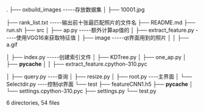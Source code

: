 .
├── oxbuild_images                          -----存放数据集
│   ├── 10001.jpg

├── rank_list.txt                           -----输出前十张最匹配照片的文件名
├── README.md
├── run.sh
├── src
│   ├── ap.py                               -----额外计算ap值的
│   ├── extract_feature.py                  -----使用VGG16来获取特征值
│   ├── image                               -----qt界面用到的照片
│   │   ├── a.gif

│   ├── index.py                            -----创建索引文件
│   ├── KDTree.py
│   ├── one_ap.py
│   ├── __pycache__
│   │   ├── extract_feature.cpython-310.pyc

│   ├── query.py                            ----查询
│   ├── resize.py
│   ├── root.py                             ----主界面
│   └── Selectdir.py                        ----控制qt界面
└── test
    ├── featureCNN1.h5
    ├── __pycache__
    │   └── settings.cpython-310.pyc
    ├── settings.py
    └── test.py

6 directories, 54 files